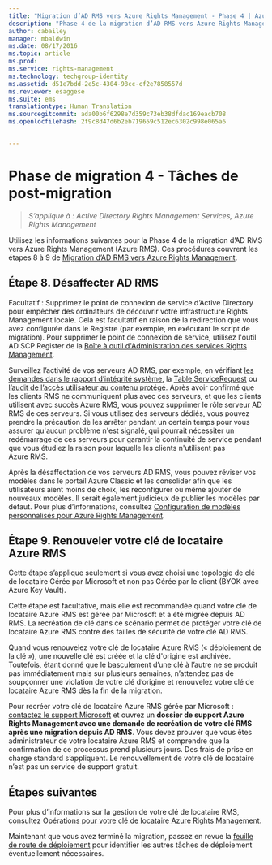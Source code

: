 ```yaml
---
title: "Migration d’AD RMS vers Azure Rights Management - Phase 4 | Azure RMS"
description: "Phase 4 de la migration d’AD RMS vers Azure Rights Management (Azure RMS), couvrant les étapes 8 à 9 de la migration d’AD RMS vers Azure Rights Management."
author: cabailey
manager: mbaldwin
ms.date: 08/17/2016
ms.topic: article
ms.prod: 
ms.service: rights-management
ms.technology: techgroup-identity
ms.assetid: d51e7bdd-2e5c-4304-98cc-cf2e7858557d
ms.reviewer: esaggese
ms.suite: ems
translationtype: Human Translation
ms.sourcegitcommit: ada00b6f6298e7d359c73eb38dfdac169eacb708
ms.openlocfilehash: 2f9c8d47d6b2eb719659c512ec6302c998e065a6


---
```


# Phase de migration 4 - Tâches de post-migration

>*S’applique à : Active Directory Rights Management Services, Azure Rights Management*


Utilisez les informations suivantes pour la Phase 4 de la migration d’AD RMS vers Azure Rights Management (Azure RMS). Ces procédures couvrent les étapes 8 à 9 de [Migration d’AD RMS vers Azure Rights Management](migrate-from-ad-rms-to-azure-rms.md).


## Étape 8. Désaffecter AD RMS

Facultatif : Supprimez le point de connexion de service d’Active Directory pour empêcher des ordinateurs de découvrir votre infrastructure Rights Management locale. Cela est facultatif en raison de la redirection que vous avez configurée dans le Registre (par exemple, en exécutant le script de migration). Pour supprimer le point de connexion de service, utilisez l'outil AD SCP Register de la [Boîte à outil d'Administration des services Rights Management](http://www.microsoft.com/download/details.aspx?id=1479).

Surveillez l’activité de vos serveurs AD RMS, par exemple, en vérifiant [les demandes dans le rapport d’intégrité système](https://technet.microsoft.com/library/ee221012%28v=ws.10%29.aspx), la [Table ServiceRequest](http://technet.microsoft.com/library/dd772686%28v=ws.10%29.aspx) ou [l’audit de l’accès utilisateur au contenu protégé](http://social.technet.microsoft.com/wiki/contents/articles/3440.ad-rms-frequently-asked-questions-faq.aspx). Après avoir confirmé que les clients RMS ne communiquent plus avec ces serveurs, et que les clients utilisent avec succès Azure RMS, vous pouvez supprimer le rôle serveur AD RMS de ces serveurs. Si vous utilisez des serveurs dédiés, vous pouvez prendre la précaution de les arrêter pendant un certain temps pour vous assurer qu'aucun problème n'est signalé, qui pourrait nécessiter un redémarrage de ces serveurs pour garantir la continuité de service pendant que vous étudiez la raison pour laquelle les clients n'utilisent pas Azure RMS.

Après la désaffectation de vos serveurs AD RMS, vous pouvez réviser vos modèles dans le portail Azure Classic et les consolider afin que les utilisateurs aient moins de choix, les reconfigurer ou même ajouter de nouveaux modèles. Il serait également judicieux de publier les modèles par défaut. Pour plus d’informations, consultez [Configuration de modèles personnalisés pour Azure Rights Management](../deploy-use/configure-custom-templates.md).

## Étape 9. Renouveler votre clé de locataire Azure RMS
Cette étape s’applique seulement si vous avez choisi une topologie de clé de locataire Gérée par Microsoft et non pas Gérée par le client (BYOK avec Azure Key Vault).

Cette étape est facultative, mais elle est recommandée quand votre clé de locataire Azure RMS est gérée par Microsoft et a été migrée depuis AD RMS. La recréation de clé dans ce scénario permet de protéger votre clé de locataire Azure RMS contre des failles de sécurité de votre clé AD RMS.

Quand vous renouvelez votre clé de locataire Azure RMS (« déploiement de la clé »), une nouvelle clé est créée et la clé d'origine est archivée. Toutefois, étant donné que le basculement d’une clé à l’autre ne se produit pas immédiatement mais sur plusieurs semaines, n’attendez pas de soupçonner une violation de votre clé d’origine et renouvelez votre clé de locataire Azure RMS dès la fin de la migration.

Pour recréer votre clé de locataire Azure RMS gérée par Microsoft : [contactez le support Microsoft](../get-started/information-support.md#to-contact-microsoft-support) et ouvrez un **dossier de support Azure Rights Management avec une demande de recréation de votre clé RMS après une migration depuis AD RMS**. Vous devez prouver que vous êtes administrateur de votre locataire Azure RMS et comprendre que la confirmation de ce processus prend plusieurs jours. Des frais de prise en charge standard s’appliquent. Le renouvellement de votre clé de locataire n’est pas un service de support gratuit.


## Étapes suivantes

Pour plus d’informations sur la gestion de votre clé de locataire RMS, consultez [Opérations pour votre clé de locataire Azure Rights Management](../deploy-use/operations-tenant-key.md).

Maintenant que vous avez terminé la migration, passez en revue la [feuille de route de déploiement](deployment-roadmap.md) pour identifier les autres tâches de déploiement éventuellement nécessaires.




<!--HONumber=Aug16_HO4-->


